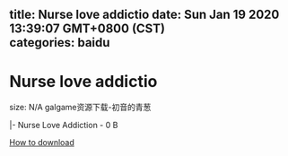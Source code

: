
title: Nurse love addictio
date: Sun Jan 19 2020 13:39:07 GMT+0800 (CST)    
categories: baidu
---

# Nurse love addictio
size: N/A
 galgame资源下载-初音的青葱
 
|- Nurse Love Addiction - 0 B

[How to download](https://bpcam.bemobtrk.com/go/2ceec3aa-1ca2-46d6-b9ff-aaa5c184517c?jno=4200)